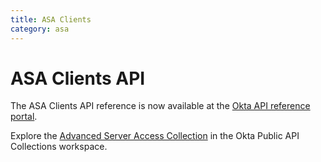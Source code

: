 ```yaml
---
title: ASA Clients
category: asa
---
```


# ASA Clients API

The ASA Clients API reference is now available at the [Okta API reference portal](https://developer.okta.com/docs/api/openapi/asa/asa/tag/clients/).

Explore the [Advanced Server Access Collection](https://www.postman.com/okta-eng/workspace/okta-public-api-collections/collection/4920859-f91736f1-5ae0-4a0a-949d-abed2ada2c58) in the Okta Public API Collections workspace.